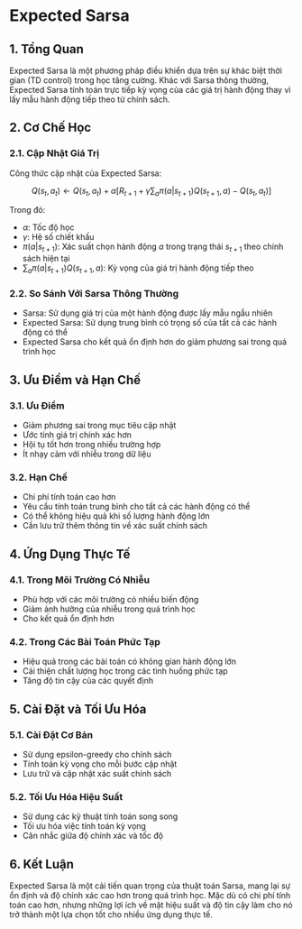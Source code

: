 # Expected Sarsa

## 1. Tổng Quan
Expected Sarsa là một phương pháp điều khiển dựa trên sự khác biệt thời gian (TD control) trong học tăng cường. Khác với Sarsa thông thường, Expected Sarsa tính toán trực tiếp kỳ vọng của các giá trị hành động thay vì lấy mẫu hành động tiếp theo từ chính sách.

## 2. Cơ Chế Học

### 2.1. Cập Nhật Giá Trị
Công thức cập nhật của Expected Sarsa:

$$Q(s_t, a_t) \leftarrow Q(s_t, a_t) + \alpha \left[ R_{t+1} + \gamma \sum_a \pi(a|s_{t+1})Q(s_{t+1}, a) - Q(s_t, a_t) \right]$$

Trong đó:
- $\alpha$: Tốc độ học
- $\gamma$: Hệ số chiết khấu
- $\pi(a|s_{t+1})$: Xác suất chọn hành động $a$ trong trạng thái $s_{t+1}$ theo chính sách hiện tại
- $\sum_a \pi(a|s_{t+1})Q(s_{t+1}, a)$: Kỳ vọng của giá trị hành động tiếp theo

### 2.2. So Sánh Với Sarsa Thông Thường
- Sarsa: Sử dụng giá trị của một hành động được lấy mẫu ngẫu nhiên
- Expected Sarsa: Sử dụng trung bình có trọng số của tất cả các hành động có thể
- Expected Sarsa cho kết quả ổn định hơn do giảm phương sai trong quá trình học

## 3. Ưu Điểm và Hạn Chế

### 3.1. Ưu Điểm
- Giảm phương sai trong mục tiêu cập nhật
- Ước tính giá trị chính xác hơn
- Hội tụ tốt hơn trong nhiều trường hợp
- Ít nhạy cảm với nhiễu trong dữ liệu

### 3.2. Hạn Chế
- Chi phí tính toán cao hơn
- Yêu cầu tính toán trung bình cho tất cả các hành động có thể
- Có thể không hiệu quả khi số lượng hành động lớn
- Cần lưu trữ thêm thông tin về xác suất chính sách

## 4. Ứng Dụng Thực Tế

### 4.1. Trong Môi Trường Có Nhiễu
- Phù hợp với các môi trường có nhiều biến động
- Giảm ảnh hưởng của nhiễu trong quá trình học
- Cho kết quả ổn định hơn

### 4.2. Trong Các Bài Toán Phức Tạp
- Hiệu quả trong các bài toán có không gian hành động lớn
- Cải thiện chất lượng học trong các tình huống phức tạp
- Tăng độ tin cậy của các quyết định

## 5. Cài Đặt và Tối Ưu Hóa

### 5.1. Cài Đặt Cơ Bản
- Sử dụng epsilon-greedy cho chính sách
- Tính toán kỳ vọng cho mỗi bước cập nhật
- Lưu trữ và cập nhật xác suất chính sách

### 5.2. Tối Ưu Hóa Hiệu Suất
- Sử dụng các kỹ thuật tính toán song song
- Tối ưu hóa việc tính toán kỳ vọng
- Cân nhắc giữa độ chính xác và tốc độ

## 6. Kết Luận
Expected Sarsa là một cải tiến quan trọng của thuật toán Sarsa, mang lại sự ổn định và độ chính xác cao hơn trong quá trình học. Mặc dù có chi phí tính toán cao hơn, nhưng những lợi ích về mặt hiệu suất và độ tin cậy làm cho nó trở thành một lựa chọn tốt cho nhiều ứng dụng thực tế.
